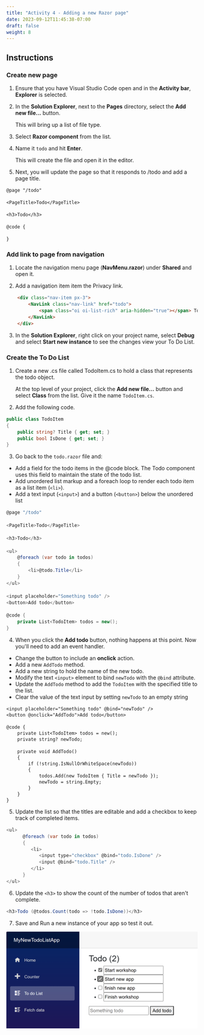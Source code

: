 ```yaml
---
title: "Activity 4 - Adding a new Razor page"
date: 2023-09-12T11:45:38-07:00
draft: false
weight: 8
---
```


## Instructions

### Create new page

1. Ensure that you have Visual Studio Code open and in the **Activity bar**, **Explorer** is selected.

2. In the **Solution Explorer**, next to the **Pages** directory, select the **Add new file...** button.

    This will bring up a list of file type.

3. Select **Razor component** from the list.

4. Name it ```todo``` and hit **Enter**.

    This will create the file and open it in the editor.

5. Next, you will update the page so that it responds to /todo and add a page title.

```razor
@page "/todo"

<PageTitle>Todo</PageTitle>

<h3>Todo</h3>

@code {

}
```
### Add link to page from navigation

1. Locate the navigation menu page (**NavMenu.razor**) under **Shared** and open it.

2. Add a navigation item item the Privacy link.

```HTML
    <div class="nav-item px-3">
        <NavLink class="nav-link" href="todo">
            <span class="oi oi-list-rich" aria-hidden="true"></span> To do List
        </NavLink>
    </div>

```
3. In the **Solution Explorer**, right click on your project name, select **Debug** and select **Start new instance** to see the changes view your To Do List.

### Create the To Do List

1. Create a new .cs file called TodoItem.cs to hold a class that represents the todo object.

    At the top level of your project, click the **Add new file...** button and select **Class** from the list. Give it the name ```TodoItem.cs```.

2. Add the following code.

```csharp
public class TodoItem
{
    public string? Title { get; set; }
    public bool IsDone { get; set; }
}
```

3. Go back to the ```todo.razor``` file and:
* Add a field for the todo items in the @code block. The Todo component uses this field to maintain the state of the todo list.
* Add unordered list markup and a foreach loop to render each todo item as a list item (```<li>```).
* Add a text input (```<input>```) and a button (```<button>```) below the unordered list

```csharp
@page "/todo"

<PageTitle>Todo</PageTitle>

<h3>Todo</h3>

<ul>
    @foreach (var todo in todos)
    {
        <li>@todo.Title</li>
    }
</ul>

<input placeholder="Something todo" />
<button>Add todo</button>

@code {
    private List<TodoItem> todos = new();
}
```

4. When you click the **Add todo** button, nothing happens at this point. Now you'll need to add an event handler.

* Change the button to include an **onclick** action.
* Add a new ```AddTodo``` method.
* Add a new string to hold the name of the new todo.
* Modify the text ```<input>``` element to bind ```newTodo``` with the ```@bind``` attribute.
* Update the ```AddTodo``` method to add the ```TodoItem``` with the specified title to the list. 
* Clear the value of the text input by setting ```newTodo``` to an empty string

```CSharp
<input placeholder="Something todo" @bind="newTodo" />
<button @onclick="AddTodo">Add todo</button>

@code {
    private List<TodoItem> todos = new();
    private string? newTodo;

    private void AddTodo()
    {
        if (!string.IsNullOrWhiteSpace(newTodo))
        {
            todos.Add(new TodoItem { Title = newTodo });
            newTodo = string.Empty;
        }
    }
}
```

5. Update the list so that the titles are editable and add a checkbox to keep track of completed items.

```csharp
<ul>
      @foreach (var todo in todos)
      {
         <li>
            <input type="checkbox" @bind="todo.IsDone" />
            <input @bind="todo.Title" />
         </li>
      }
</ul>
```

6. Update the ```<h3>``` to show the count of the number of todos that aren't complete.

```csharp
<h3>Todo (@todos.Count(todo => !todo.IsDone))</h3>
```

7. Save and Run a new instance of your app so test it out.

<img src="media/new-todo-list.png" alt="Screenshot of completed app" />